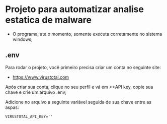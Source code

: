 # Projeto para automatizar analise estatica de malware

- O programa, ate o momento, somente executa corretamente no sistema windows;

## .env

Para rodar o projeto, você primeiro precisa criar um conta no seguinte site:
- https://www.virustotal.com

Após criar sua conta, clique no seu perfil e vá em >>API key, copie sua chave e crie um arquivo .env;

Adicione no arquivo a seguinte variável seguida de sua chave entre as aspas:

`VIRUSTOTAL_API_KEY=''`